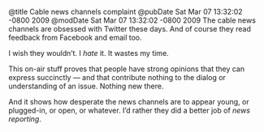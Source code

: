 @title Cable news channels complaint
@pubDate Sat Mar 07 13:32:02 -0800 2009
@modDate Sat Mar 07 13:32:02 -0800 2009
The cable news channels are obsessed with Twitter these days. And of course they read feedback from Facebook and email too.

I wish they wouldn’t. I <em>hate</em> it. It wastes my time.

This on-air stuff proves that people have strong opinions that they can express succinctly — and that contribute nothing to the dialog or understanding of an issue. Nothing new there.

And it shows how desperate the news channels are to appear young, or plugged-in, or open, or whatever. I’d rather they did a better job of <em>news reporting</em>.
